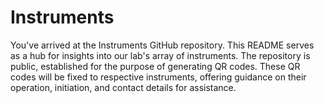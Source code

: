 # Instruments

You've arrived at the Instruments GitHub repository. This README serves as a hub for insights into our lab's array of instruments. The repository is public, established for the purpose of generating QR codes. These QR codes will be fixed to respective instruments, offering guidance on their operation, initiation, and contact details for assistance.
